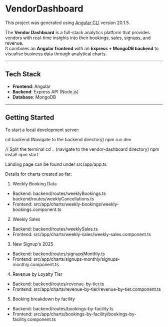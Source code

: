 # VendorDashboard

This project was generated using [Angular CLI](https://github.com/angular/angular-cli) version 20.1.5.

The **Vendor Dashboard** is a full-stack analytics platform that provides vendors with real-time insights into their bookings, sales, signups, and revenue.  
It combines an **Angular frontend** with an **Express + MongoDB backend** to visualise business data through analytical charts.

---

## Tech Stack
- **Frontend**: Angular  
- **Backend**: Express API (Node.js)  
- **Database**: MongoDB  

---

## Getting Started

To start a local development server:

cd backend (Navigate to the backend directory)
npm run dev

// Split the terminal
cd .. (navigate to the vendor-dashboard directory)
npm install
npm start

Landing page can be found under src/app/app.ts

Details for charts created so far:
1. Weekly Booking Data
- Backend: backend/routes/weeklyBookings.ts backend/routes/weeklyCancellations.ts
- Frontend: src/app/charts/weekly-bookings/weekly-bookings.component.ts

2. Weekly Sales
- Backend: backend/routes/weeklySales.ts
- Frontend: src/app/charts/weekly-sales/weekly-sales.component.ts

3. New Signup's 2025
- Backend: backend/routes/signupsMonthly.ts
- Frontend: src/app/charts/signups-monthly/signups-monthly.component.ts

4. Revenue by Loyalty Tier
- Backend: backend/routes/revenue-by-tier.ts
- Frontend: src/app/charts/revenue-by-tier/revenue-by-tier.component.ts

5. Booking breakdown by facility
- Backend: backend/routes/bookings-by-facility.ts
- Frontend: src/app/charts/bookings-by-facility/bookings-by-facility.component.ts